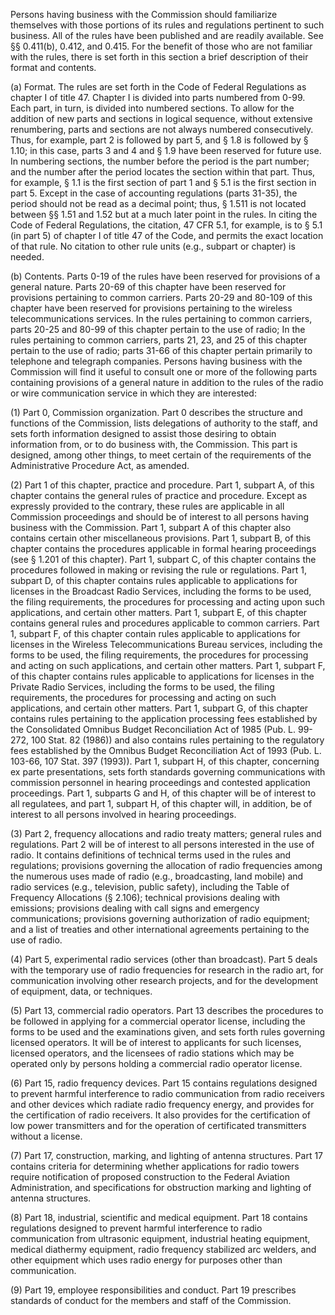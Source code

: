 Persons having business with the Commission should familiarize themselves with those portions of its rules and regulations pertinent to such business. All of the rules have been published and are readily available. See §§ 0.411(b), 0.412, and 0.415. For the benefit of those who are not familiar with the rules, there is set forth in this section a brief description of their format and contents.

(a) Format. The rules are set forth in the Code of Federal Regulations as chapter I of title 47. Chapter I is divided into parts numbered from 0-99. Each part, in turn, is divided into numbered sections. To allow for the addition of new parts and sections in logical sequence, without extensive renumbering, parts and sections are not always numbered consecutively. Thus, for example, part 2 is followed by part 5, and § 1.8 is followed by § 1.10; in this case, parts 3 and 4 and § 1.9 have been reserved for future use. In numbering sections, the number before the period is the part number; and the number after the period locates the section within that part. Thus, for example, § 1.1 is the first section of part 1 and § 5.1 is the first section in part 5. Except in the case of accounting regulations (parts 31-35), the period should not be read as a decimal point; thus, § 1.511 is not located between §§ 1.51 and 1.52 but at a much later point in the rules. In citing the Code of Federal Regulations, the citation, 47 CFR 5.1, for example, is to § 5.1 (in part 5) of chapter I of title 47 of the Code, and permits the exact location of that rule. No citation to other rule units (e.g., subpart or chapter) is needed.

(b) Contents. Parts 0-19 of the rules have been reserved for provisions of a general nature. Parts 20-69 of this chapter have been reserved for provisions pertaining to common carriers. Parts 20-29 and 80-109 of this chapter have been reserved for provisions pertaining to the wireless telecommunications services. In the rules pertaining to common carriers, parts 20-25 and 80-99 of this chapter pertain to the use of radio; In the rules pertaining to common carriers, parts 21, 23, and 25 of this chapter pertain to the use of radio; parts 31-66 of this chapter pertain primarily to telephone and telegraph companies. Persons having business with the Commission will find it useful to consult one or more of the following parts containing provisions of a general nature in addition to the rules of the radio or wire communication service in which they are interested:

(1) Part 0, Commission organization. Part 0 describes the structure and functions of the Commission, lists delegations of authority to the staff, and sets forth information designed to assist those desiring to obtain information from, or to do business with, the Commission. This part is designed, among other things, to meet certain of the requirements of the Administrative Procedure Act, as amended.

(2) Part 1 of this chapter, practice and procedure. Part 1, subpart A, of this chapter contains the general rules of practice and procedure. Except as expressly provided to the contrary, these rules are applicable in all Commission proceedings and should be of interest to all persons having business with the Commission. Part 1, subpart A of this chapter also contains certain other miscellaneous provisions. Part 1, subpart B, of this chapter contains the procedures applicable in formal hearing proceedings (see § 1.201 of this chapter). Part 1, subpart C, of this chapter contains the procedures followed in making or revising the rule or regulations. Part 1, subpart D, of this chapter contains rules applicable to applications for licenses in the Broadcast Radio Services, including the forms to be used, the filing requirements, the procedures for processing and acting upon such applications, and certain other matters. Part 1, subpart E, of this chapter contains general rules and procedures applicable to common carriers. Part 1, subpart F, of this chapter contain rules applicable to applications for licenses in the Wireless Telecommunications Bureau services, including the forms to be used, the filing requirements, the procedures for processing and acting on such applications, and certain other matters. Part 1, subpart F, of this chapter contains rules applicable to applications for licenses in the Private Radio Services, including the forms to be used, the filing requirements, the procedures for processing and acting on such applications, and certain other matters. Part 1, subpart G, of this chapter contains rules pertaining to the application processing fees established by the Consolidated Omnibus Budget Reconciliation Act of 1985 (Pub. L. 99-272, 100 Stat. 82 (1986)) and also contains rules pertaining to the regulatory fees established by the Omnibus Budget Reconciliation Act of 1993 (Pub. L. 103-66, 107 Stat. 397 (1993)). Part 1, subpart H, of this chapter, concerning ex parte presentations, sets forth standards governing communications with commission personnel in hearing proceedings and contested application proceedings. Part 1, subparts G and H, of this chapter will be of interest to all regulatees, and part 1, subpart H, of this chapter will, in addition, be of interest to all persons involved in hearing proceedings.

(3) Part 2, frequency allocations and radio treaty matters; general rules and regulations. Part 2 will be of interest to all persons interested in the use of radio. It contains definitions of technical terms used in the rules and regulations; provisions governing the allocation of radio frequencies among the numerous uses made of radio (e.g., broadcasting, land mobile) and radio services (e.g., television, public safety), including the Table of Frequency Allocations (§ 2.106); technical provisions dealing with emissions; provisions dealing with call signs and emergency communications; provisions governing authorization of radio equipment; and a list of treaties and other international agreements pertaining to the use of radio.

(4) Part 5, experimental radio services (other than broadcast). Part 5 deals with the temporary use of radio frequencies for research in the radio art, for communication involving other research projects, and for the development of equipment, data, or techniques.

(5) Part 13, commercial radio operators. Part 13 describes the procedures to be followed in applying for a commercial operator license, including the forms to be used and the examinations given, and sets forth rules governing licensed operators. It will be of interest to applicants for such licenses, licensed operators, and the licensees of radio stations which may be operated only by persons holding a commercial radio operator license.

(6) Part 15, radio frequency devices. Part 15 contains regulations designed to prevent harmful interference to radio communication from radio receivers and other devices which radiate radio frequency energy, and provides for the certification of radio receivers. It also provides for the certification of low power transmitters and for the operation of certificated transmitters without a license.
                

(7) Part 17, construction, marking, and lighting of antenna structures. Part 17 contains criteria for determining whether applications for radio towers require notification of proposed construction to the Federal Aviation Administration, and specifications for obstruction marking and lighting of antenna structures.

(8) Part 18, industrial, scientific and medical equipment. Part 18 contains regulations designed to prevent harmful interference to radio communication from ultrasonic equipment, industrial heating equipment, medical diathermy equipment, radio frequency stabilized arc welders, and other equipment which uses radio energy for purposes other than communication.

(9) Part 19, employee responsibilities and conduct. Part 19 prescribes standards of conduct for the members and staff of the Commission.

